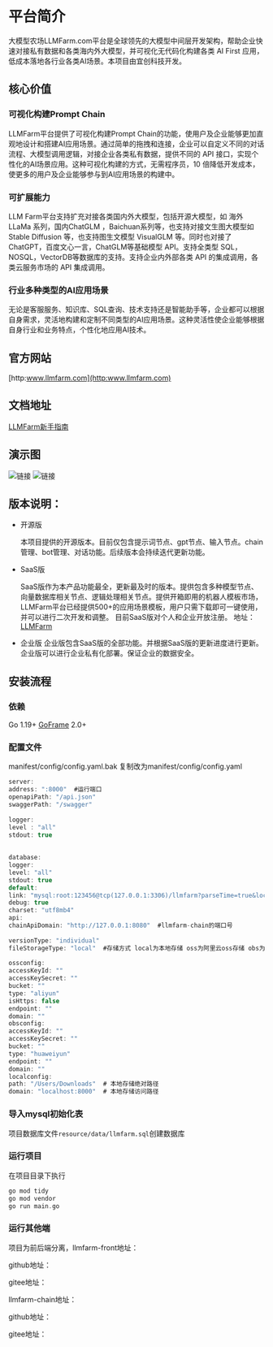# 平台简介
  
大模型农场LLMFarm.com平台是全球领先的大模型中间层开发架构，帮助企业快速对接私有数据和各类海内外大模型，并可视化无代码化构建各类 AI First 应用，低成本落地各行业各类AI场景。本项目由宜创科技开发。
  
## 核心价值
  
### 可视化构建Prompt Chain
  
LLMFarm平台提供了可视化构建Prompt Chain的功能，使用户及企业能够更加直观地设计和搭建AI应用场景。通过简单的拖拽和连接，企业可以自定义不同的对话流程、大模型调用逻辑，对接企业各类私有数据，提供不同的 API 接口，实现个性化的AI场景应用。这种可视化构建的方式，无需程序员，10 倍降低开发成本，使更多的用户及企业能够参与到AI应用场景的构建中。
  
### 可扩展能力
  
LLM Farm平台支持扩充对接各类国内外大模型，包括开源大模型，如 海外LLaMa 系列，国内ChatGLM ，Baichuan系列等，也支持对接文生图大模型如 Stable Diffusion 等，也支持图生文模型 VisualGLM 等。同时也对接了 ChatGPT，百度文心一言，ChatGLM等基础模型 API。支持全类型 SQL，NOSQL，VectorDB等数据库的支持。支持企业内外部各类 API 的集成调用，各类云服务市场的 API 集成调用。
  
### 行业多种类型的AI应用场景
  
无论是客服服务、知识库、SQL查询、技术支持还是智能助手等，企业都可以根据自身需求，灵活地构建和定制不同类型的AI应用场景。这种灵活性使企业能够根据自身行业和业务特点，个性化地应用AI技术。
  
## 官方网站
  
[http:www.llmfarm.com](http:www.llmfarm.com)

## 文档地址
  
[LLMFarm新手指南](https://wudaima.yuque.com/wudaima/gc0yib?#)
  
## 演示图
![链接](https://hexyun.oss-cn-beijing.aliyuncs.com/hwy/20230811164552.jpg)
![链接](https://hexyun.oss-cn-beijing.aliyuncs.com/hwy/20230811164500.jpg)
  
## 版本说明：
  
- 开源版

    本项目提供的开源版本。目前仅包含提示词节点、gpt节点、输入节点。chain管理、bot管理、对话功能。后续版本会持续迭代更新功能。
- SaaS版

    SaaS版作为本产品功能最全，更新最及时的版本。提供包含多种模型节点、向量数据库相关节点、逻辑处理相关节点。提供开箱即用的机器人模板市场，LLMFarm平台已经提供500+的应用场景模板，用户只需下载即可一键使用，并可以进行二次开发和调整。
    目前SaaS版对个人和企业开放注册。
地址：[LLMFarm](http://chat.llmfarm.com)
- 企业版
    企业版包含SaaS版的全部功能。并根据SaaS版的更新进度进行更新。企业版可以进行企业私有化部署。保证企业的数据安全。

## 安装流程

### 依赖
Go 1.19+
[GoFrame](https://https://goframe.org/pages/viewpage.action?pageId=1114399) 2.0+ 
  
### 配置文件
manifest/config/config.yaml.bak 复制改为manifest/config/config.yaml
```c  
server:
address: ":8000"  #运行端口
openapiPath: "/api.json"
swaggerPath: "/swagger"
  
logger:
level : "all"
stdout: true
  
  
database:
logger:
level: "all"
stdout: true
default:
link: "mysql:root:123456@tcp(127.0.0.1:3306)/llmfarm?parseTime=true&loc=Local"  #数据库连接配置
debug: true
charset: "utf8mb4"
api:
chainApiDomain: "http://127.0.0.1:8080"  #llmfarm-chain的端口号
  
versionType: "individual"
fileStorageType: "local"  #存储方式 local为本地存储 oss为阿里云oss存储 obs为华为云存储
  
ossconfig:
accessKeyId: ""
accessKeySecret: ""
bucket: ""
type: "aliyun"
isHttps: false
endpoint: ""
domain: ""
obsconfig:
accessKeyId: ""
accessKeySecret: ""
bucket: ""
type: "huaweiyun"
endpoint: ""
domain: ""
localconfig:
path: "/Users/Downloads"  # 本地存储绝对路径
domain: "localhost:8000"  # 本地存储访问路径 
```

### 导入mysql初始化表

项目数据库文件`resource/data/llmfarm.sql`创建数据库

### 运行项目

在项目目录下执行
```c
go mod tidy
go mod vendor
go run main.go
```

### 运行其他端

项目为前后端分离，llmfarm-front地址：

github地址：

gitee地址：

llmfarm-chain地址：

github地址：

gitee地址：
